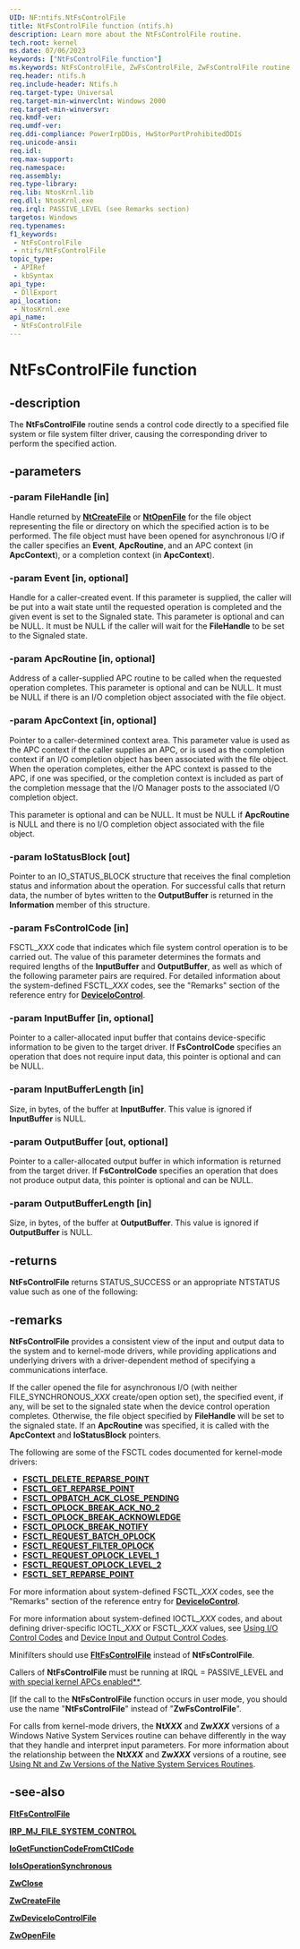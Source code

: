```yaml
---
UID: NF:ntifs.NtFsControlFile
title: NtFsControlFile function (ntifs.h)
description: Learn more about the NtFsControlFile routine.
tech.root: kernel
ms.date: 07/06/2023
keywords: ["NtFsControlFile function"]
ms.keywords: NtFsControlFile, ZwFsControlFile, ZwFsControlFile routine [Kernel-Mode Driver Architecture], k111_5da20655-11b0-4366-bca2-8cee3aadbeab.xml, kernel.zwfscontrolfile, ntifs/NtFsControlFile, ntifs/ZwFsControlFile
req.header: ntifs.h
req.include-header: Ntifs.h
req.target-type: Universal
req.target-min-winverclnt: Windows 2000
req.target-min-winversvr: 
req.kmdf-ver: 
req.umdf-ver: 
req.ddi-compliance: PowerIrpDDis, HwStorPortProhibitedDDIs
req.unicode-ansi: 
req.idl: 
req.max-support: 
req.namespace: 
req.assembly: 
req.type-library: 
req.lib: NtosKrnl.lib
req.dll: NtosKrnl.exe
req.irql: PASSIVE_LEVEL (see Remarks section)
targetos: Windows
req.typenames: 
f1_keywords:
 - NtFsControlFile
 - ntifs/NtFsControlFile
topic_type:
 - APIRef
 - kbSyntax
api_type:
 - DllExport
api_location:
 - NtosKrnl.exe
api_name:
 - NtFsControlFile
---
```


# NtFsControlFile function

## -description

The **NtFsControlFile** routine sends a control code directly to a specified file system or file system filter driver, causing the corresponding driver to perform the specified action.

## -parameters

### -param FileHandle [in]

Handle returned by [**NtCreateFile**](nf-ntifs-ntcreatefile.md) or [**NtOpenFile**](nf-ntifs-ntopenfile.md) for the file object representing the file or directory on which the specified action is to be performed. The file object must have been opened for asynchronous I/O if the caller specifies an **Event**, **ApcRoutine**, and an APC context (in **ApcContext**), or a completion context (in **ApcContext**).

### -param Event [in, optional]

Handle for a caller-created event. If this parameter is supplied, the caller will be put into a wait state until the requested operation is completed and the given event is set to the Signaled state. This parameter is optional and can be NULL. It must be NULL if the caller will wait for the **FileHandle** to be set to the Signaled state.

### -param ApcRoutine [in, optional]

Address of a caller-supplied APC routine to be called when the requested operation completes. This parameter is optional and can be NULL. It must be NULL if there is an I/O completion object associated with the file object.

### -param ApcContext [in, optional]

Pointer to a caller-determined context area. This parameter value is used as the APC context if the caller supplies an APC, or is used as the completion context if an I/O completion object has been associated with the file object. When the operation completes, either the APC context is passed to the APC, if one was specified, or the completion context is included as part of the completion message that the I/O Manager posts to the associated I/O completion object.

This parameter is optional and can be NULL. It must be NULL if **ApcRoutine** is NULL and there is no I/O completion object associated with the file object.

### -param IoStatusBlock [out]

Pointer to an IO_STATUS_BLOCK structure that receives the final completion status and information about the operation. For successful calls that return data, the number of bytes written to the **OutputBuffer** is returned in the **Information** member of this structure.

### -param FsControlCode [in]

FSCTL_*XXX* code that indicates which file system control operation is to be carried out. The value of this parameter determines the formats and required lengths of the **InputBuffer** and **OutputBuffer**, as well as which of the following parameter pairs are required. For detailed information about the system-defined FSCTL_*XXX* codes, see the "Remarks" section of the reference entry for [**DeviceIoControl**](/windows/win32/api/ioapiset/nf-ioapiset-deviceiocontrol).

### -param InputBuffer [in, optional]

Pointer to a caller-allocated input buffer that contains device-specific information to be given to the target driver. If **FsControlCode** specifies an operation that does not require input data, this pointer is optional and can be NULL.

### -param InputBufferLength [in]

Size, in bytes, of the buffer at **InputBuffer**. This value is ignored if **InputBuffer** is NULL.

### -param OutputBuffer [out, optional]

Pointer to a caller-allocated output buffer in which information is returned from the target driver. If **FsControlCode** specifies an operation that does not produce output data, this pointer is optional and can be NULL.

### -param OutputBufferLength [in]

Size, in bytes, of the buffer at **OutputBuffer**. This value is ignored if **OutputBuffer** is NULL.

## -returns

**NtFsControlFile** returns STATUS_SUCCESS or an appropriate NTSTATUS value such as one of the following:

## -remarks

**NtFsControlFile** provides a consistent view of the input and output data to the system and to kernel-mode drivers, while providing applications and underlying drivers with a driver-dependent method of specifying a communications interface.

If the caller opened the file for asynchronous I/O (with neither FILE_SYNCHRONOUS_*XXX* create/open option set), the specified event, if any, will be set to the signaled state when the device control operation completes. Otherwise, the file object specified by **FileHandle** will be set to the signaled state. If an **ApcRoutine** was specified, it is called with the **ApcContext** and **IoStatusBlock** pointers.

The following are some of the FSCTL codes documented for kernel-mode drivers:

* [**FSCTL_DELETE_REPARSE_POINT**](/windows-hardware/drivers/ifs/fsctl-delete-reparse-point)
* [**FSCTL_GET_REPARSE_POINT**](/windows-hardware/drivers/ifs/fsctl-get-reparse-point)
* [**FSCTL_OPBATCH_ACK_CLOSE_PENDING**](/windows-hardware/drivers/ifs/fsctl-opbatch-ack-close-pending)
* [**FSCTL_OPLOCK_BREAK_ACK_NO_2**](/windows-hardware/drivers/ifs/fsctl-oplock-break-ack-no-2)
* [**FSCTL_OPLOCK_BREAK_ACKNOWLEDGE**](/windows-hardware/drivers/ifs/fsctl-oplock-break-acknowledge)
* [**FSCTL_OPLOCK_BREAK_NOTIFY**](/windows-hardware/drivers/ifs/fsctl-oplock-break-notify)
* [**FSCTL_REQUEST_BATCH_OPLOCK**](/windows-hardware/drivers/ifs/fsctl-request-batch-oplock)
* [**FSCTL_REQUEST_FILTER_OPLOCK**](/windows-hardware/drivers/ifs/fsctl-request-filter-oplock)
* [**FSCTL_REQUEST_OPLOCK_LEVEL_1**](/windows-hardware/drivers/ifs/fsctl-request-oplock-level-1)
* [**FSCTL_REQUEST_OPLOCK_LEVEL_2**](/windows-hardware/drivers/ifs/fsctl-request-oplock-level-2)
* [**FSCTL_SET_REPARSE_POINT**](/windows-hardware/drivers/ifs/fsctl-set-reparse-point)

For more information about system-defined FSCTL_*XXX* codes, see the "Remarks" section of the reference entry for [**DeviceIoControl**](/windows/win32/api/ioapiset/nf-ioapiset-deviceiocontrol).

For more information about system-defined IOCTL_*XXX* codes, and about defining driver-specific IOCTL_*XXX* or FSCTL_*XXX* values, see [Using I/O Control Codes](/windows-hardware/drivers/kernel/using-i-o-control-codes) and [Device Input and Output Control Codes](indows/desktop/DevIO/device-input-and-output-control-ioctl-).

Minifilters should use [**FltFsControlFile**](../fltkernel/nf-fltkernel-fltfscontrolfile.md) instead of **NtFsControlFile**.

Callers of **NtFsControlFile** must be running at IRQL = PASSIVE_LEVEL and [with special kernel APCs enabled**](/windows-hardware/drivers/kernel/disabling-apcs).

[If the call to the **NtFsControlFile** function occurs in user mode, you should use the name "**NtFsControlFile**" instead of "**ZwFsControlFile**".

For calls from kernel-mode drivers, the **Nt*XXX*** and **Zw*XXX*** versions of a Windows Native System Services routine can behave differently in the way that they handle and interpret input parameters. For more information about the relationship between the **Nt*XXX*** and **Zw*XXX*** versions of a routine, see [Using Nt and Zw Versions of the Native System Services Routines](/windows-hardware/drivers/kernel/using-nt-and-zw-versions-of-the-native-system-services-routines).

## -see-also

[**FltFsControlFile**](../fltkernel/nf-fltkernel-fltfscontrolfile.md)

[**IRP_MJ_FILE_SYSTEM_CONTROL**](/windows-hardware/drivers/kernel/irp-mj-file-system-control)

[**IoGetFunctionCodeFromCtlCode**](../wdm/nf-wdm-iogetfunctioncodefromctlcode.md)

[**IoIsOperationSynchronous**](nf-ntifs-ioisoperationsynchronous.md)

[**ZwClose**](nf-ntifs-ntclose.md)

[**ZwCreateFile**](nf-ntifs-ntcreatefile.md)

[**ZwDeviceIoControlFile**](nf-ntifs-zwdeviceiocontrolfile.md)

[**ZwOpenFile**](nf-ntifs-ntopenfile.md)
